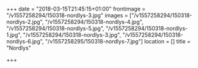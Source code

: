 +++
date = "2018-03-15T21:45:15+01:00"
frontimage = "/v1557258294/150318-nordlys-3.jpg"
images = ["/v1557258294/150318-nordlys-2.jpg", "/v1557258294/150318-nordlys-4.jpg", "/v1557258294/150318-nordlys-5.jpg", "/v1557258294/150318-nordlys-1.jpg", "/v1557258294/150318-nordlys-3.jpg", "/v1557258294/150318-nordlys-6.jpg", "/v1557258295/150318-nordlys-7.jpg"]
location = []
title = "Nordlys"
 

+++
